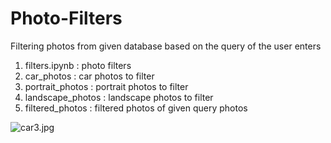 # Photo-Filters
Filtering photos from given database based on the query of the user enters
1. filters.ipynb : photo filters 
2. car_photos : car photos to filter
3. portrait_photos : portrait photos to filter
4. landscape_photos : landscape photos to filter
5. filtered_photos : filtered photos of given query photos 

<img src="/onurergun316/Photo-Filters/blob/master/car_photos/car3.jpg?raw=true" alt="car3.jpg">
